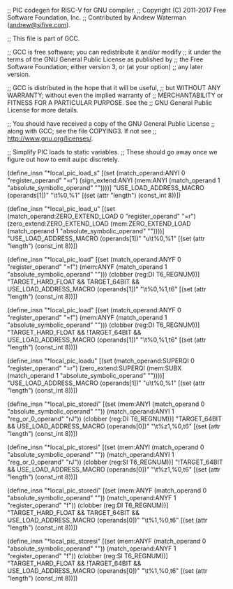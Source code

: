 ;; PIC codegen for RISC-V for GNU compiler.
;; Copyright (C) 2011-2017 Free Software Foundation, Inc.
;; Contributed by Andrew Waterman (andrew@sifive.com).

;; This file is part of GCC.

;; GCC is free software; you can redistribute it and/or modify
;; it under the terms of the GNU General Public License as published by
;; the Free Software Foundation; either version 3, or (at your option)
;; any later version.

;; GCC is distributed in the hope that it will be useful,
;; but WITHOUT ANY WARRANTY; without even the implied warranty of
;; MERCHANTABILITY or FITNESS FOR A PARTICULAR PURPOSE.  See the
;; GNU General Public License for more details.

;; You should have received a copy of the GNU General Public License
;; along with GCC; see the file COPYING3.  If not see
;; <http://www.gnu.org/licenses/>.


;; Simplify PIC loads to static variables.
;; These should go away once we figure out how to emit auipc discretely.

(define_insn "*local_pic_load_s<mode>"
  [(set (match_operand:ANYI 0 "register_operand" "=r")
	(sign_extend:ANYI (mem:ANYI (match_operand 1 "absolute_symbolic_operand" ""))))]
  "USE_LOAD_ADDRESS_MACRO (operands[1])"
  "<load>\t%0,%1"
  [(set (attr "length") (const_int 8))])

(define_insn "*local_pic_load_u<mode>"
  [(set (match_operand:ZERO_EXTEND_LOAD 0 "register_operand" "=r")
	(zero_extend:ZERO_EXTEND_LOAD (mem:ZERO_EXTEND_LOAD (match_operand 1 "absolute_symbolic_operand" ""))))]
  "USE_LOAD_ADDRESS_MACRO (operands[1])"
  "<load>u\t%0,%1"
  [(set (attr "length") (const_int 8))])

(define_insn "*local_pic_load<mode>"
  [(set (match_operand:ANYF 0 "register_operand" "=f")
	(mem:ANYF (match_operand 1 "absolute_symbolic_operand" "")))
   (clobber (reg:DI T6_REGNUM))]
  "TARGET_HARD_FLOAT && TARGET_64BIT && USE_LOAD_ADDRESS_MACRO (operands[1])"
  "<load>\t%0,%1,t6"
  [(set (attr "length") (const_int 8))])

(define_insn "*local_pic_load<mode>"
  [(set (match_operand:ANYF 0 "register_operand" "=f")
	(mem:ANYF (match_operand 1 "absolute_symbolic_operand" "")))
   (clobber (reg:DI T6_REGNUM))]
  "TARGET_HARD_FLOAT && !TARGET_64BIT && USE_LOAD_ADDRESS_MACRO (operands[1])"
  "<load>\t%0,%1,t6"
  [(set (attr "length") (const_int 8))])

(define_insn "*local_pic_loadu<mode>"
  [(set (match_operand:SUPERQI 0 "register_operand" "=r")
	(zero_extend:SUPERQI (mem:SUBX (match_operand 1 "absolute_symbolic_operand" ""))))]
  "USE_LOAD_ADDRESS_MACRO (operands[1])"
  "<load>u\t%0,%1"
  [(set (attr "length") (const_int 8))])

(define_insn "*local_pic_storedi<mode>"
  [(set (mem:ANYI (match_operand 0 "absolute_symbolic_operand" ""))
	(match_operand:ANYI 1 "reg_or_0_operand" "rJ"))
   (clobber (reg:DI T6_REGNUM))]
  "TARGET_64BIT && USE_LOAD_ADDRESS_MACRO (operands[0])"
  "<store>\t%z1,%0,t6"
  [(set (attr "length") (const_int 8))])

(define_insn "*local_pic_storesi<mode>"
  [(set (mem:ANYI (match_operand 0 "absolute_symbolic_operand" ""))
	(match_operand:ANYI 1 "reg_or_0_operand" "rJ"))
   (clobber (reg:SI T6_REGNUM))]
  "!TARGET_64BIT && USE_LOAD_ADDRESS_MACRO (operands[0])"
  "<store>\t%z1,%0,t6"
  [(set (attr "length") (const_int 8))])

(define_insn "*local_pic_storedi<mode>"
  [(set (mem:ANYF (match_operand 0 "absolute_symbolic_operand" ""))
	(match_operand:ANYF 1 "register_operand" "f"))
   (clobber (reg:DI T6_REGNUM))]
  "TARGET_HARD_FLOAT && TARGET_64BIT && USE_LOAD_ADDRESS_MACRO (operands[0])"
  "<store>\t%1,%0,t6"
  [(set (attr "length") (const_int 8))])

(define_insn "*local_pic_storesi<mode>"
  [(set (mem:ANYF (match_operand 0 "absolute_symbolic_operand" ""))
	(match_operand:ANYF 1 "register_operand" "f"))
   (clobber (reg:SI T6_REGNUM))]
  "TARGET_HARD_FLOAT && !TARGET_64BIT && USE_LOAD_ADDRESS_MACRO (operands[0])"
  "<store>\t%1,%0,t6"
  [(set (attr "length") (const_int 8))])
